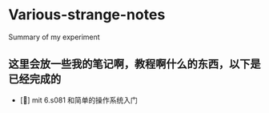 # Various-strange-notes
Summary of my experiment
## 这里会放一些我的笔记啊，教程啊什么的东西，以下是已经完成的
- [💖] mit 6.s081 和简单的操作系统入门
